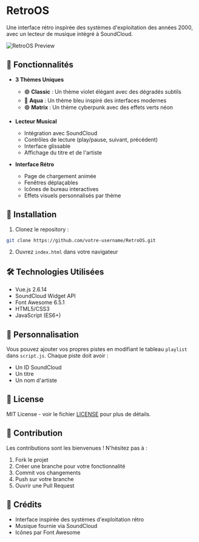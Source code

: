 # RetroOS

Une interface rétro inspirée des systèmes d'exploitation des années 2000, avec un lecteur de musique intégré à SoundCloud.

![RetroOS Preview](preview.png)

## 🎵 Fonctionnalités

- **3 Thèmes Uniques**
  - 🟣 **Classic** : Un thème violet élégant avec des dégradés subtils
  - 🔵 **Aqua** : Un thème bleu inspiré des interfaces modernes
  - 🟢 **Matrix** : Un thème cyberpunk avec des effets verts néon

- **Lecteur Musical**
  - Intégration avec SoundCloud
  - Contrôles de lecture (play/pause, suivant, précédent)
  - Interface glissable
  - Affichage du titre et de l'artiste

- **Interface Rétro**
  - Page de chargement animée
  - Fenêtres déplaçables
  - Icônes de bureau interactives
  - Effets visuels personnalisés par thème

## 🚀 Installation

1. Clonez le repository :
```bash
git clone https://github.com/votre-username/RetroOS.git
```

2. Ouvrez `index.html` dans votre navigateur

## 🛠 Technologies Utilisées

- Vue.js 2.6.14
- SoundCloud Widget API
- Font Awesome 6.5.1
- HTML5/CSS3
- JavaScript (ES6+)

## 🎨 Personnalisation

Vous pouvez ajouter vos propres pistes en modifiant le tableau `playlist` dans `script.js`. Chaque piste doit avoir :
- Un ID SoundCloud
- Un titre
- Un nom d'artiste

## 📝 License

MIT License - voir le fichier [LICENSE](LICENSE) pour plus de détails.

## 🤝 Contribution

Les contributions sont les bienvenues ! N'hésitez pas à :
1. Fork le projet
2. Créer une branche pour votre fonctionnalité
3. Commit vos changements
4. Push sur votre branche
5. Ouvrir une Pull Request

## 🙏 Crédits

- Interface inspirée des systèmes d'exploitation rétro
- Musique fournie via SoundCloud
- Icônes par Font Awesome
